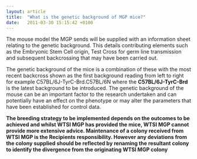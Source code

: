 ```yaml
---
layout: article
title:  "What is the genetic background of MGP mice?"
date:   2011-03-30 15:15:42 +0100
---
```


The mouse model the MGP sends will be supplied with an information sheet relating to the genetic background. This details contributing elements such as the Embryonic Stem Cell origin, Test Cross for germ line transmission and subsequent backcrossing that may have been carried out.

The genetic background of the mice is a combination of these with the most recent backcross shown as the first background reading from left to right for example C57BL/6J-TyrC-Brd.C57BL/6N where the **C57BL/6J-TyrC-Brd** is the latest background to be introduced. The genetic background of the mouse can be an important factor to the research undertaken and can potentially have an effect on the phenotype or may alter the parameters that have been established for control data.

**The breeding strategy to be implemented depends on the outcomes to be achieved and whilst WTSI MGP has provided the mice, WTSI MGP cannot provide more extensive advice. Maintenance of a colony received from WTSI MGP is the Recipients responsibility. However any deviations from the colony supplied should be reflected by renaming the resultant colony to identify the divergence from the originating WTSI MGP colony**